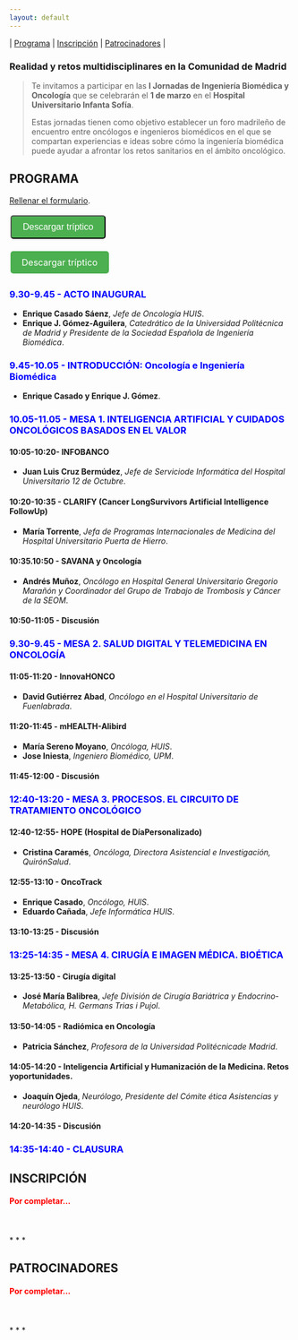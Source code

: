 ```yaml
---
layout: default
---
```

| [Programa](#programa) | [Inscripción](#inscripción) | [Patrocinadores](#patrocinadores) |

### Realidad y retos multidisciplinares en la Comunidad de Madrid

> Te invitamos a participar en las **I Jornadas de Ingeniería Biomédica y Oncología** que se celebrarán el **1 de marzo** en el **Hospital Universitario Infanta Sofía**.
> 
> Estas jornadas tienen como objetivo establecer un foro madrileño de encuentro entre oncólogos e ingenieros biomédicos en el que se compartan experiencias e ideas sobre cómo la ingeniería biomédica puede ayudar a afrontar los retos sanitarios en el ámbito oncológico.

## PROGRAMA

[Rellenar el formulario](./another-page.html).

<button style="background-color: #4CAF50; color: white; padding: 10px 20px; text-align: center; text-decoration: none; display: inline-block; font-size: 16px; margin: 4px 2px; cursor: pointer; border-radius: 5px;">Descargar tríptico</button>

<a href="#" style="background-color: #4CAF50; color: white; padding: 10px 20px; text-align: center; text-decoration: none; display: inline-block; font-size: 16px; margin: 4px 2px; cursor: pointer; border-radius: 5px;">Descargar tríptico</a>

### <span style="color: blue; font-weight:bold;">9.30-9.45 - ACTO INAUGURAL</span> 
- **Enrique Casado Sáenz**, *Jefe de Oncología HUIS*.
- **Enrique J. Gómez-Aguilera**, *Catedrático de la Universidad Politécnica de Madrid y Presidente de la Sociedad Española de Ingeniería Biomédica*.

### <span style="color: blue; font-weight:bold;">9.45-10.05 - INTRODUCCIÓN: Oncología e Ingeniería Biomédica</span> 
- **Enrique Casado y Enrique J. Gómez**.

### <span style="color: blue; font-weight:bold;">10.05-11.05 - MESA 1. INTELIGENCIA ARTIFICIAL Y CUIDADOS ONCOLÓGICOS BASADOS EN EL VALOR</span> 

#### 10:05-10:20- INFOBANCO
- **Juan Luis Cruz Bermúdez**, *Jefe de Serviciode Informática del Hospital Universitario 12 de Octubre*.

#### 10:20-10:35 - CLARIFY (Cancer LongSurvivors Artificial Intelligence FollowUp)
- **María Torrente**, *Jefa de Programas Internacionales de Medicina del Hospital Universitario Puerta de Hierro*.

#### 10:35.10:50 - SAVANA y Oncología
- **Andrés Muñoz**, *Oncólogo en Hospital General Universitario Gregorio Marañón y Coordinador del Grupo de Trabajo de Trombosis y Cáncer de la SEOM*.

#### 10:50-11:05 - Discusión

### <span style="color: blue; font-weight:bold;">9.30-9.45 - MESA 2. SALUD DIGITAL Y TELEMEDICINA EN ONCOLOGÍA</span>  

#### 11:05-11:20 - InnovaHONCO
- **David Gutiérrez Abad**, *Oncólogo en el Hospital Universitario de Fuenlabrada*.

#### 11:20-11:45 - mHEALTH-Alibird
- **María Sereno Moyano**, *Oncóloga, HUIS*.
- **Jose Iniesta**, *Ingeniero Biomédico, UPM*.

#### 11:45-12:00 - Discusión

### <span style="color: blue; font-weight:bold;">12:40-13:20 - MESA 3. PROCESOS. EL CIRCUITO DE TRATAMIENTO ONCOLÓGICO</span>   

#### 12:40-12:55- HOPE (Hospital de DíaPersonalizado)
- **Cristina Caramés**, *Oncóloga, Directora Asistencial e Investigación, QuirónSalud*.

#### 12:55-13:10 - OncoTrack
- **Enrique Casado**, *Oncólogo, HUIS*.
- **Eduardo Cañada**, *Jefe Informática HUIS*.

#### 13:10-13:25 - Discusión

### <span style="color: blue; font-weight:bold;">13:25-14:35 - MESA 4. CIRUGÍA E IMAGEN MÉDICA. BIOÉTICA</span>   

#### 13:25-13:50 - Cirugía digital
- **José María Balibrea**, *Jefe División de Cirugía Bariátrica y Endocrino-Metabólica, H. Germans Trias i Pujol*.

#### 13:50-14:05 - Radiómica en Oncología
- **Patricia Sánchez**, *Profesora de la Universidad Politécnicade Madrid*.

#### 14:05-14:20 - Inteligencia Artificial y Humanización de la Medicina. Retos yoportunidades.
- **Joaquín Ojeda**, *Neurólogo, Presidente del Cómite ética Asistencias y neurólogo HUIS*.

#### 14:20-14:35 - Discusión

### <span style="color: blue; font-weight:bold;">14:35-14:40 - CLAUSURA</span>    



## INSCRIPCIÓN
#### <span style="color: red; font-weight:bold;">Por completar...</span>  
<br>
<br>
* * *


## PATROCINADORES 
#### <span style="color: red; font-weight:bold;">Por completar...</span>  
<br>
<br>
* * *


